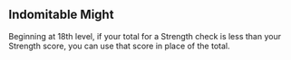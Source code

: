 ## Indomitable Might
Beginning at 18th level, if your total for a Strength check is less than your Strength score, you can use that score in place of the total.

